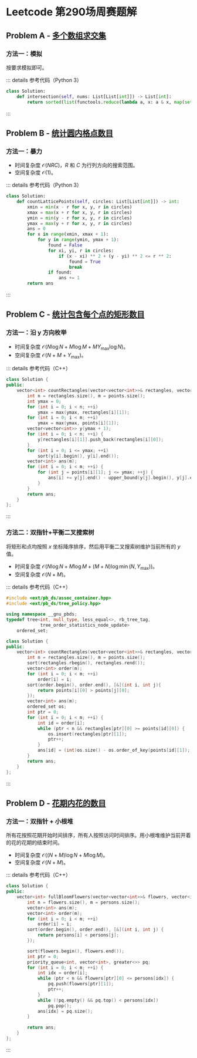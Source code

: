 # Leetcode 第290场周赛题解

## Problem A - [多个数组求交集](https://leetcode-cn.com/problems/intersection-of-multiple-arrays/)

### 方法一：模拟

按要求模拟即可。

::: details 参考代码（Python 3）

```python
class Solution:
    def intersection(self, nums: List[List[int]]) -> List[int]:
        return sorted(list(functools.reduce(lambda a, x: a & x, map(set, nums))))
```

:::

## Problem B - [统计圆内格点数目](https://leetcode-cn.com/problems/count-lattice-points-inside-a-circle/)

### 方法一：暴力

- 时间复杂度 $\mathcal{O}(NRC)$，$R$ 和 $C$ 为行列方向的搜索范围。
- 空间复杂度 $\mathcal{O}(1)$。

::: details 参考代码（Python 3）

```python
class Solution:
    def countLatticePoints(self, circles: List[List[int]]) -> int:
        xmin = min(x - r for x, y, r in circles)
        xmax = max(x + r for x, y, r in circles)
        ymin = min(y - r for x, y, r in circles)
        ymax = max(y + r for x, y, r in circles)
        ans = 0
        for x in range(xmin, xmax + 1):
            for y in range(ymin, ymax + 1):
                found = False
                for xi, yi, r in circles:
                    if (x - xi) ** 2 + (y - yi) ** 2 <= r ** 2:
                        found = True
                        break
                if found:
                    ans += 1
        return ans
```

:::


## Problem C - [统计包含每个点的矩形数目](https://leetcode.cn/problems/count-number-of-rectangles-containing-each-point/)

### 方法一：沿 y 方向枚举

- 时间复杂度 $\mathcal{O}(N\log N+M\log M+MY_{\max}\log N)$。
- 空间复杂度 $\mathcal{O}(N+M+Y_{\max})$。

::: details 参考代码（C++）

```cpp
class Solution {
public:
    vector<int> countRectangles(vector<vector<int>>& rectangles, vector<vector<int>>& points) {
        int n = rectangles.size(), m = points.size();
        int ymax = 0;
        for (int i = 0; i < n; ++i)
            ymax = max(ymax, rectangles[i][1]);
        for (int i = 0; i < m; ++i)
            ymax = max(ymax, points[i][1]);
        vector<vector<int>> y(ymax + 1);
        for (int i = 0; i < n; ++i) {
            y[rectangles[i][1]].push_back(rectangles[i][0]);
        }
        for (int i = 0; i <= ymax; ++i)
            sort(y[i].begin(), y[i].end());
        vector<int> ans(m);
        for (int i = 0; i < m; ++i) {
            for (int j = points[i][1]; j <= ymax; ++j) {
                ans[i] += y[j].end() - upper_bound(y[j].begin(), y[j].end(), points[i][0] - 1);
            }
        }
        return ans;
    }
};
```

:::

### 方法二：双指针+平衡二叉搜索树

将矩形和点均按照 $x$ 坐标降序排序，然后用平衡二叉搜索树维护当前所有的 $y$ 值。

- 时间复杂度 $\mathcal{O}(N\log N+M\log M+(M+N)\log \min(N, Y_{\max}))$。
- 空间复杂度 $\mathcal{O}(N+M)$。

::: details 参考代码（C++）

```cpp
#include <ext/pb_ds/assoc_container.hpp>
#include <ext/pb_ds/tree_policy.hpp>

using namespace __gnu_pbds;
typedef tree<int, null_type, less_equal<>, rb_tree_tag,
             tree_order_statistics_node_update>
    ordered_set;

class Solution {
public:
    vector<int> countRectangles(vector<vector<int>>& rectangles, vector<vector<int>>& points) {
        int n = rectangles.size(), m = points.size();
        sort(rectangles.rbegin(), rectangles.rend());
        vector<int> order(m);
        for (int i = 0; i < m; ++i)
            order[i] = i;
        sort(order.begin(), order.end(), [&](int i, int j){
            return points[i][0] > points[j][0]; 
        });
        vector<int> ans(m);
        ordered_set os;
        int ptr = 0;
        for (int i = 0; i < m; ++i) {
            int id = order[i];
            while (ptr < n && rectangles[ptr][0] >= points[id][0]) {
                os.insert(rectangles[ptr][1]);
                ptr++;
            }
            ans[id] = (int)os.size() - os.order_of_key(points[id][1]);
        }
        return ans;
    }
};
```

:::

## Problem D - [花期内花的数目](https://leetcode-cn.com/problems/number-of-flowers-in-full-bloom/)

### 方法一：双指针 + 小根堆

所有花按照花期开始时间排序，所有人按照访问时间排序。用小根堆维护当前开着的花的花期的结束时间。

- 时间复杂度 $\mathcal{O}((N+M)\log N + M\log M)$。
- 空间复杂度 $\mathcal{O}(N+M)$。

::: details 参考代码（C++）

```cpp
class Solution {
public:
    vector<int> fullBloomFlowers(vector<vector<int>>& flowers, vector<int>& persons) {
        int n = flowers.size(), m = persons.size();
        vector<int> ans(m);
        vector<int> order(m);
        for (int i = 0; i < m; ++i)
            order[i] = i;
        sort(order.begin(), order.end(), [&](int i, int j) {
            return persons[i] < persons[j];
        });

        sort(flowers.begin(), flowers.end());
        int ptr = 0;
        priority_queue<int, vector<int>, greater<>> pq;
        for (int i = 0; i < m; ++i) {
            int idx = order[i];
            while (ptr < n && flowers[ptr][0] <= persons[idx]) {
                pq.push(flowers[ptr][1]);
                ptr++;
            }
            while (!pq.empty() && pq.top() < persons[idx])
                pq.pop();
            ans[idx] = pq.size();
        }
        
        return ans;
    }
};
```

:::

<Utterances />
